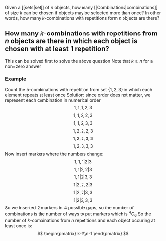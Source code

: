 Given a [[sets|set]] of $n$ objects, how many [[Combinations|combinations]] of size $k$ can be chosen if objects may be selected more than once? In other words, how many $k$-combinations with repetitions form $n$ objects are there?
## How many $k$-combinations with repetitions from $n$ objects are there in which each object is chosen with at least $\hspace{0pt}1$ repetition?
This can be solved first to solve the above question
Note that $k\geq n$ for a non=zero answer
### Example
Count the $5$-combinations with repetition from set $\{ 1,2,3 \}$ in which each element repeats at least once
Solution: since order does not matter, we represent each combination in numerical order
$$
1,1,1,2,3
$$
$$
 1,1,2,2,3
$$
$$
 1,1,2,3,3
$$
$$
 1,2,2,2,3
$$
$$
 1,2,2,3,3
$$
$$
 1,2,3,3,3
$$
Now insert markers where the numbers change:
$$
1,1,1|2|3
$$
$$
 1,1|2,2|3
$$
$$
 1,1|2|3,3
$$
$$
 1|2,2,2|3
$$
$$
 1|2,2|3,3
$$
$$
 1|2|3,3,3
$$
So we inserted $\hspace{0pt}2$ markers in $\hspace{0pt}4$ possible gaps, so the number of combinations is the number of ways to put markers which is $^4C_{6}$
So the number of $k$-combinations from $n$ repetitions and each object occuring at least once is:
$$
\begin{pmatrix}
k-1\\n-1
\end{pmatrix}
$$
